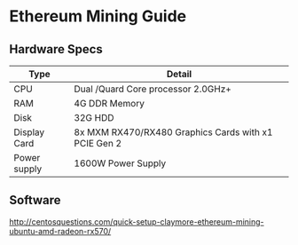 # Ethereum Mining Guide

## Hardware Specs
Type         | Detail
------------ | ----------------------------------
CPU          | Dual /Quard Core processor 2.0GHz+
RAM          | 4G DDR Memory
Disk         | 32G HDD
Display Card | 8x MXM RX470/RX480 Graphics Cards with x1 PCI­E Gen 2
Power supply | 1600W Power Supply

## Software

http://centosquestions.com/quick-setup-claymore-ethereum-mining-ubuntu-amd-radeon-rx570/
